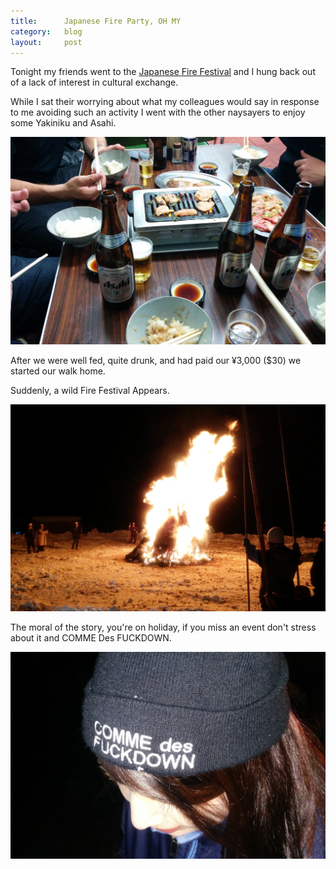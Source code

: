 ```yaml
---
title:      Japanese Fire Party, OH MY
category:   blog
layout:     post
---
```


Tonight my friends went to the [Japanese Fire Festival](bit.ly/1e0h6)
and I hung back out of a lack of interest in cultural exchange.

While I sat their worrying about what my colleagues would say
in response to me avoiding such an activity I went with the
other naysayers to enjoy some Yakiniku and Asahi.

![Yakuniku and Asahi](/blog/images/yakiniku-and-asahi.jpg)

After we were well fed, quite drunk, and had paid our ¥3,000 ($30)
we started our walk home.

Suddenly, a wild Fire Festival Appears.

![Fire Festival](/blog/images/fire-festival.jpg)

The moral of the story, you're on holiday, if you miss an event
don't stress about it and COMME Des FUCKDOWN.

![COMME des FUCKDOWN](/blog/images/comme-des-fuckdown.jpg)
